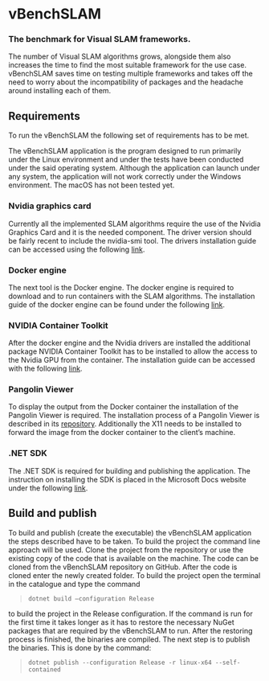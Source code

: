 # vBenchSLAM
### The benchmark for Visual SLAM frameworks.


The number of Visual SLAM algorithms grows, alongside them also increases the time to find the most suitable framework for the use case. vBenchSLAM saves time on testing multiple frameworks and takes off the need to worry about the incompatibility of packages and the headache around installing each of them.


## Requirements
To run the vBenchSLAM the following set of requirements has to be met. 

The vBenchSLAM application is the program designed to run primarily under the Linux environment and under the tests have been conducted under the said operating system. Although the application can launch under any system, the application will not work correctly under the Windows environment. The macOS has not been tested yet. 

### Nvidia graphics card
Currently all the implemented SLAM algorithms require the use of the Nvidia Graphics Card and it is the needed component. The driver version should be fairly recent to include the nvidia-smi tool. The drivers installation guide can be accessed using the following [link](https://docs.nvidia.com/datacenter/tesla/tesla-installation-notes/index.html).

### Docker engine
The next tool is the Docker engine. The docker engine is required to download and to run containers with the SLAM algorithms. The installation guide of the docker engine can be found under the following [link](https://docs.docker.com/engine/install/).

### NVIDIA Container Toolkit
After the docker engine and the Nvidia drivers are installed the additional package NVIDIA Container Toolkit has to be installed to allow the access to the Nvidia GPU from the container. The installation guide can be accessed with the following [link](https://docs.nvidia.com/datacenter/cloud-native/container-toolkit/install-guide.html).

### Pangolin Viewer
To display the output from the Docker container the installation of the Pangolin Viewer is required. The installation process of a Pangolin Viewer is described in its [repository](https://github.com/stevenlovegrove/Pangolin). Additionally the X11 needs to be installed to forward the image from the docker container to the client’s machine.

### .NET SDK
The .NET SDK is required for building and publishing the application. The instruction on installing the SDK is placed in the Microsoft Docs website under the following [link](https://docs.microsoft.com/en-us/dotnet/core/install/linux). 

## Build and publish

To build and publish (create the executable) the vBenchSLAM application the steps described have to be taken. To build the project the command line approach will be used. 
Clone the project from the repository or use the existing copy of the code that is available on the machine. The code can be cloned from the vBenchSLAM repository on GitHub.
After the code is cloned enter the newly created folder. To build the project open the terminal in the catalogue and type the command 

> `dotnet build –configuration Release`

to build the project in the Release configuration. If the command is run for the first time it takes longer as it has to restore the necessary NuGet packages that are required by the vBenchSLAM to run. After the restoring process is finished, the binaries are compiled. The next step is to publish the binaries. This is done by the command:

> `dotnet publish --configuration Release -r linux-x64 --self-contained`

